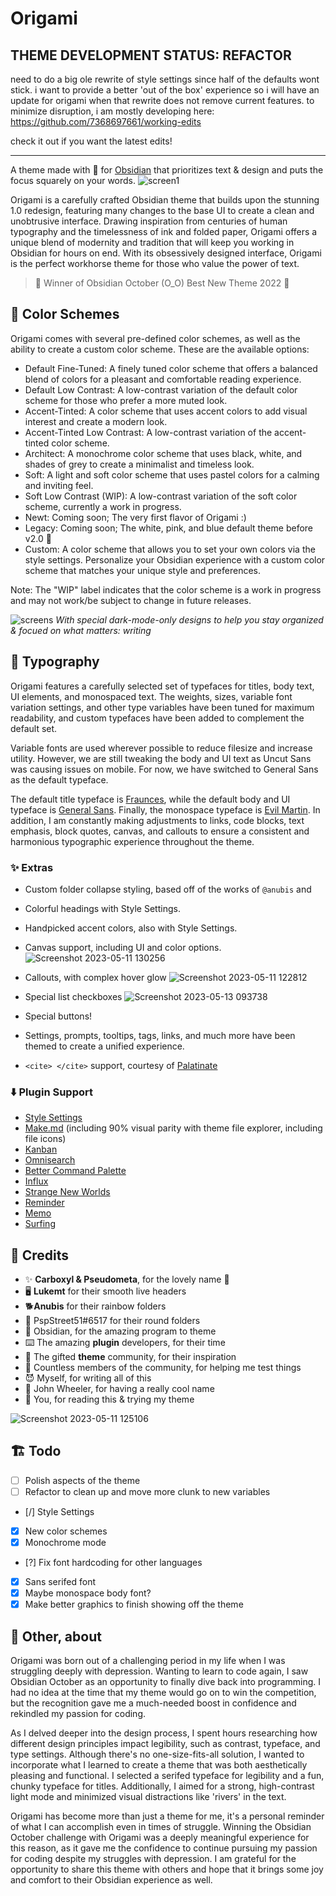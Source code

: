 # Origami

## THEME DEVELOPMENT STATUS: REFACTOR
need to do a big ole rewrite of style settings since half of the defaults wont stick. i want to provide a better 'out of the box' experience so i will have an update for origami when that rewrite does not remove current features. to minimize disruption, i am mostly developing here: https://github.com/7368697661/working-edits

check it out if you want the latest edits!

***

A theme made with 💖 for [Obsidian](https://obsidian.md/) that prioritizes text & design and puts the focus squarely on your words.
![screen1](https://github.com/7368697661/Origami/assets/87339163/969abbba-e851-4765-88c1-115b3bf51697)


Origami is a carefully crafted Obsidian theme that builds upon the stunning 1.0 redesign, featuring many changes to the base UI to create a clean and unobtrusive interface. Drawing inspiration from centuries of human typography and the timelessness of ink and folded paper, Origami offers a unique blend of modernity and tradition that will keep you working in Obsidian for hours on end. With its obsessively designed interface, Origami is the perfect workhorse theme for those who value the power of text.

> 🥳 Winner of Obsidian October (O_O) Best New Theme 2022 🥰

## 🎨 Color Schemes
Origami comes with several pre-defined color schemes, as well as the ability to create a custom color scheme. These are the available options:

- Default Fine-Tuned: A finely tuned color scheme that offers a balanced blend of colors for a pleasant and comfortable reading experience.
- Default Low Contrast: A low-contrast variation of the default color scheme for those who prefer a more muted look.
- Accent-Tinted: A color scheme that uses accent colors to add visual interest and create a modern look.
- Accent-Tinted Low Contrast: A low-contrast variation of the accent-tinted color scheme.
- Architect: A monochrome color scheme that uses black, white, and shades of grey to create a minimalist and timeless look.
- Soft: A light and soft color scheme that uses pastel colors for a calming and inviting feel.
- Soft Low Contrast (WIP): A low-contrast variation of the soft color scheme, currently a work in progress.
- Newt: Coming soon; The very first flavor of Origami :)
- Legacy: Coming soon; The white, pink, and blue default theme before v2.0 💖
- Custom: A color scheme that allows you to set your own colors via the style settings. Personalize your Obsidian experience with a custom color scheme that matches your unique style and preferences.

Note: The "WIP" label indicates that the color scheme is a work in progress and may not work/be subject to change in future releases.

![screens](https://github.com/7368697661/Origami/assets/87339163/7542c057-fd4c-4903-9a8c-7cc8829cfde0)
_With special dark-mode-only designs to help you stay organized & focued on what matters: writing_

## 📝 Typography
Origami features a carefully selected set of typefaces for titles, body text, UI elements, and monospaced text. The weights, sizes, variable font variation settings, and other type variables have been tuned for maximum readability, and custom typefaces have been added to complement the default set.

Variable fonts are used wherever possible to reduce filesize and increase utility. However, we are still tweaking the body and UI text as Uncut Sans was causing issues on mobile. For now, we have switched to General Sans as the default typeface.

The default title typeface is [Fraunces](https://github.com/undercasetype/Fraunces), while the default body and UI typeface is [General Sans](https://www.fontshare.com/fonts/general-sans). Finally, the monospace typeface is [Evil Martin](https://github.com/evilmartians/mono). In addition, I am constantly making adjustments to links, code blocks, text emphasis, block quotes, canvas, and callouts to ensure a consistent and harmonious typographic experience throughout the theme.

### ✨ Extras
- Custom folder collapse styling, based off of the works of `@anubis` and 
- Colorful headings with Style Settings.
- Handpicked accent colors, also with Style Settings.


- Canvas support, including UI and color options.
![Screenshot 2023-05-11 130256](https://github.com/7368697661/Origami/assets/87339163/16fb6b2b-4f2e-4db7-924e-8d784093d004)

- Callouts, with complex hover glow
![Screenshot 2023-05-11 122812](https://github.com/7368697661/Origami/assets/87339163/46b33fef-7be9-45d9-908b-ff707cabb7a0)

- Special list checkboxes
![Screenshot 2023-05-13 093738](https://github.com/7368697661/Origami/assets/87339163/7654599b-5e58-4d75-a677-62ce21730095)

- Special buttons!
- Settings, prompts, tooltips, tags, links, and much more have been themed to create a unified experience.
- `<cite> </cite>` support, courtesy of [Palatinate](https://github.com/eleanorkonik/-palatinate)

### ⬇️ Plugin Support

- [Style Settings](https://github.com/mgmeyers/obsidian-style-settings)
- [Make.md](https://www.make.md/) (including 90% visual parity with theme file explorer, including file icons)
- [Kanban](http://matthewmeye.rs/obsidian-kanban/)
- [Omnisearch](https://github.com/scambier/obsidian-omnisearch)
- [Better Command Palette](https://github.com/AlexBieg/obsidian-better-command-palette)
- [Influx](https://github.com/jensmtg/influx)
- [Strange New Worlds](https://github.com/TfTHacker/obsidian42-strange-new-worlds)
- [Reminder](https://github.com/uphy/obsidian-reminder)
- [Memo](https://github.com/Quorafind/Obsidian-Memos)
- [Surfing](https://github.com/Quorafind/Obsidian-Surfing)

## 🥰 Credits 
- ✨ **Carboxyl & Pseudometa**, for the lovely name 💖
- 🖥️ **Lukemt** for their smooth live headers
- 🐕**Anubis** for their rainbow folders
- 📂 PspStreet51#6517 for their round folders
- 💎 Obsidian, for the amazing program to theme
- ⌨️ The amazing **plugin** developers, for their time
- 🎨 The gifted **theme** community, for their inspiration
- 👯 Countless members of the community, for helping me test things
- 😈 Myself, for writing all of this
- 🎡 John Wheeler, for having a really cool name
- 💖 You, for reading this & trying my theme

![Screenshot 2023-05-11 125106](https://github.com/7368697661/Origami/assets/87339163/475802cb-2fb5-485c-9bdc-77d72c183f55)

## 🏗️ Todo
- [ ] Polish aspects of the theme
- [ ] Refactor to clean up and move more clunk to new variables
- [/] Style Settings
- [x] New color schemes
- [x] Monochrome mode
- [?] Fix font hardcoding for other languages
- [x] Sans serifed font
- [x] Maybe monospace body font?
- [X] Make better graphics to finish showing off the theme

## 📕 **Other, about**

Origami was born out of a challenging period in my life when I was struggling deeply with depression. Wanting to learn to code again, I saw Obsidian October as an opportunity to finally dive back into programming. I had no idea at the time that my theme would go on to win the competition, but the recognition gave me a much-needed boost in confidence and rekindled my passion for coding.

As I delved deeper into the design process, I spent hours researching how different design principles impact legibility, such as contrast, typeface, and type settings. Although there's no one-size-fits-all solution, I wanted to incorporate what I learned to create a theme that was both aesthetically pleasing and functional. I selected a serifed typeface for legibility and a fun, chunky typeface for titles. Additionally, I aimed for a strong, high-contrast light mode and minimized visual distractions like 'rivers' in the text.

Origami has become more than just a theme for me, it's a personal reminder of what I can accomplish even in times of struggle. Winning the Obsidian October challenge with Origami was a deeply meaningful experience for this reason, as it gave me the confidence to continue pursuing my passion for coding despite my struggles with depression. I am grateful for the opportunity to share this theme with others and hope that it brings some joy and comfort to their Obsidian experience as well.

[^1]: [Contrast Standard Resources](https://webaim.org/resources/contrastchecker/)
[^2]: [Are humans more adapted to "light mode" or "dark mode"?](https://biology.stackexchange.com/questions/97635/are-humans-more-adapted-to-light-mode-or-dark-mode)
[^3]: [Applying Color Theory to Digital Displays](https://www.uxmatters.com/mt/archives/2007/01/applying-color-theory-to-digital-displays.php#:~:text=Black%20text%20on%20a%20white,optimal%20readability%20for%20body%20text.)
[^4]: [Contrast Sensitivity](https://www.sciencedirect.com/science/article/pii/B9780123742032002359)
[^5]: [Dark Mode vs. Light Mode: Which Is Better?](https://www.nngroup.com/articles/dark-mode/)
[^6]: [Typeface features and legibility research](https://www.sciencedirect.com/science/article/pii/S0042698919301087)
[^7]: [Font size guidelines for responsive websites](https://www.editorx.com/shaping-design/article/font-size)
[^8]: [The ideal line length & line height in web design](https://pimpmytype.com/line-length-line-height/)
[^9]: [Is there an optimal font size / line height ratio?](https://ux.stackexchange.com/questions/35270/is-there-an-optimal-font-size-line-height-ratio)
[^10]: [The good line-height](https://www.thegoodlineheight.com/)
[^12]: [Guide to Only the Best Open-Source Typefaces](https://beautifulwebtype.com/)
[^13]: [What’s the right font size in web design?](https://pimpmytype.com/font-size/)
[^14]: [Type Scale Calculator](https://type-scale.spencermortensen.com/4/2.5/0/1.125em/Libre%20Franklin%20900/Readex%20Pro%20300)
[^15]: [The Typographic Scale](https://spencermortensen.com/articles/typographic-scale/)
